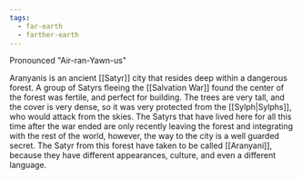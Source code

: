 ```yaml
---
tags:
  - far-earth
  - farther-earth
---
```

Pronounced "Air-ran-Yawn-us"

Aranyanis is an ancient [[Satyr]] city that resides deep within a dangerous forest. A group of Satyrs fleeing the [[Salvation War]] found the center of the forest was fertile, and perfect for building. The trees are very tall, and the cover is very dense, so it was very protected from the [[Sylph|Sylphs]], who would attack from the skies. The Satyrs that have lived here for all this time after the war ended are only recently leaving the forest and integrating with the rest of the world, however, the way to the city is a well guarded secret. The Satyr from this forest have taken to be called [[Aranyani]], because they have different appearances, culture, and even a different language.
